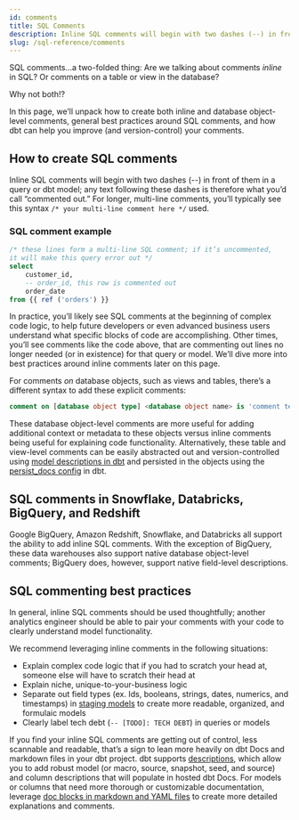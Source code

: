 ```yaml
---
id: comments
title: SQL Comments
description: Inline SQL comments will begin with two dashes (--) in front of them in a query or dbt model; any text following these dashes is therefore what you’d call “commented out.” For longer, multi-line comments, you’ll typically see this syntax `/* your multi-line comment here */` used.
slug: /sql-reference/comments
---
```


<head>
    <title>Working with the SQL Comments</title>
</head>

SQL comments…a two-folded thing: Are we talking about comments *inline* in SQL? Or comments on a table or view in the database?

Why not both!?

In this page, we’ll unpack how to create both inline and database object-level comments, general best practices around SQL comments, and how dbt can help you improve (and version-control) your comments.

## How to create SQL comments

Inline SQL comments will begin with two dashes (--) in front of them in a query or dbt model; any text following these dashes is therefore what you’d call “commented out.” For longer, multi-line comments, you’ll typically see this syntax `/* your multi-line comment here */` used.

### SQL comment example

```sql
/* these lines form a multi-line SQL comment; if it’s uncommented, 
it will make this query error out */
select
	customer_id,
	-- order_id, this row is commented out
	order_date
from {{ ref ('orders') }}
```

In practice, you’ll likely see SQL comments at the beginning of complex code logic, to help future developers or even advanced business users understand what specific blocks of code are accomplishing. Other times, you’ll see comments like the code above, that are commenting out lines no longer needed (or in existence) for that query or model. We’ll dive more into best practices around inline comments later on this page.

For comments *on* database objects, such as views and tables, there’s a different syntax to add these explicit comments:

```sql
comment on [database object type] <database object name> is 'comment text here';
```

These database object-level comments are more useful for adding additional context or metadata to these objects versus inline comments being useful for explaining code functionality. Alternatively, these table and view-level comments can be easily abstracted out and version-controlled using [model descriptions in dbt](https://docs.getdbt.com/reference/resource-properties/description) and persisted in the objects using the [persist_docs config](/reference/resource-configs/persist_docs) in dbt.

## SQL comments in Snowflake, Databricks, BigQuery, and Redshift

Google BigQuery, Amazon Redshift, Snowflake, and Databricks all support the ability to add inline SQL comments. With the exception of BigQuery, these data warehouses also support native database object-level comments; BigQuery does, however, support native field-level descriptions.

## SQL commenting best practices

In general, inline SQL comments should be used thoughtfully; another analytics engineer should be able to pair your comments with your code to clearly understand model functionality. 

We recommend leveraging inline comments in the following situations:

- Explain complex code logic that if you had to scratch your head at, someone else will have to scratch their head at
- Explain niche, unique-to-your-business logic
- Separate out field types (ex. Ids, booleans, strings, dates, numerics, and timestamps) in [staging models](https://docs.getdbt.com/guides/best-practices/how-we-structure/2-staging) to create more readable, organized, and formulaic models
- Clearly label tech debt (`-- [TODO]: TECH DEBT`) in queries or models


If you find your inline SQL comments are getting out of control, less scannable and readable, that’s a sign to lean more heavily on dbt Docs and markdown files in your dbt project. dbt supports [descriptions](https://docs.getdbt.com/reference/resource-properties/description), which allow you to add robust model (or macro, source, snapshot, seed, and source) and column descriptions that will populate in hosted dbt Docs. For models or columns that need more thorough or customizable documentation, leverage [doc blocks in markdown and YAML files](https://docs.getdbt.com/reference/resource-properties/description#use-a-docs-block-in-a-description) to create more detailed explanations and comments.

